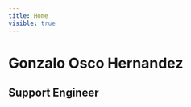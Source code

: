 ```yaml
---
title: Home
visible: true
---
```


 <div class="about">
   <h1>Gonzalo Osco Hernandez</h1>
   <h2>Support Engineer</h2>
 </div>